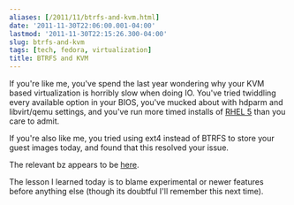 ```yaml
---
aliases: [/2011/11/btrfs-and-kvm.html]
date: '2011-11-30T22:06:00.001-04:00'
lastmod: '2011-11-30T22:15:26.300-04:00'
slug: btrfs-and-kvm
tags: [tech, fedora, virtualization]
title: BTRFS and KVM
---
```


If you're like me, you've spend the last year wondering why your KVM based
virtualization is horribly slow when doing IO. You've tried twiddling every
available option in your BIOS, you've mucked about with hdparm  and
libvirt/qemu settings, and you've run more timed installs of [RHEL
5](http://www.redhat.com/rhel/) than you care to admit.  
  
If you're also like me, you tried using ext4 instead of BTRFS to store your
guest images today, and found that this resolved your issue.  
  
The relevant bz appears to be
[here](https://bugzilla.redhat.com/show_bug.cgi?id=689127).  
  
The lesson I learned today is to blame experimental or newer features before
anything else (though its doubtful I'll remember this next time).


